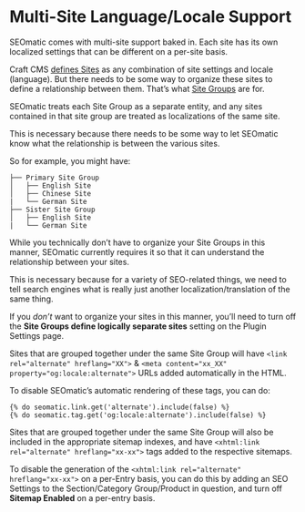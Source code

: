 # Multi-Site Language/Locale Support

SEOmatic comes with multi-site support baked in. Each site has its own localized settings that can be different on a per-site basis.

Craft CMS [defines Sites](https://craftcms.com/docs/4.x/sites.html) as any combination of site settings and locale (language). But there needs to be some way to organize these sites to define a relationship between them. That’s what [Site Groups](https://github.com/craftcms/cms/issues/1668) are for.

SEOmatic treats each Site Group as a separate entity, and any sites contained in that site group are treated as localizations of the same site.

This is necessary because there needs to be some way to let SEOmatic know what the relationship is between the various sites.

So for example, you might have:

```
├── Primary Site Group
│   ├── English Site
│   ├── Chinese Site
|   └── German Site
├── Sister Site Group
│   ├── English Site
|   └── German Site
```

While you technically don’t have to organize your Site Groups in this manner, SEOmatic currently requires it so that it can understand the relationship between your sites.

This is necessary because for a variety of SEO-related things, we need to tell search engines what is really just another localization/translation of the same thing.

If you _don’t_ want to organize your sites in this manner, you’ll need to turn off the **Site Groups define logically separate sites** setting on the Plugin Settings page.

Sites that are grouped together under the same Site Group will have `<link rel="alternate" hreflang="XX">` & `<meta content="xx_XX" property="og:locale:alternate">` URLs added automatically in the HTML.

To disable SEOmatic’s automatic rendering of these tags, you can do:

```twig
{% do seomatic.link.get('alternate').include(false) %}
{% do seomatic.tag.get('og:locale:alternate').include(false) %}
```

Sites that are grouped together under the same Site Group will also be included in the appropriate sitemap indexes, and have `<xhtml:link rel="alternate" hreflang="xx-xx">` tags added to the respective sitemaps.

To disable the generation of the `<xhtml:link rel="alternate" hreflang="xx-xx">` on a per-Entry basis, you can do this by adding an SEO Settings to the Section/Category Group/Product in question, and turn off **Sitemap Enabled** on a per-entry basis.
